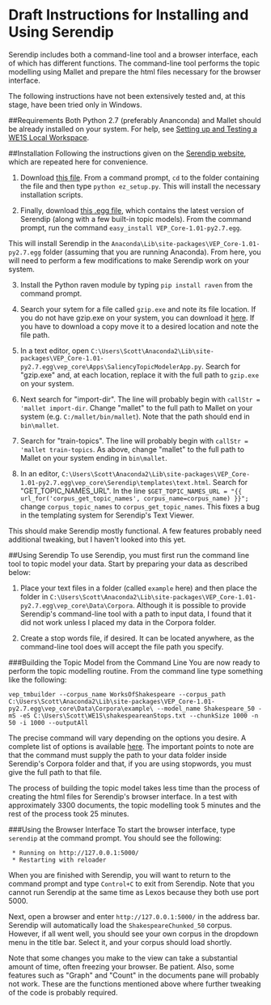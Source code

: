 # Draft Instructions for Installing and Using Serendip

Serendip includes both a command-line tool and a browser interface, each of which has different functions. The command-line tool performs the topic modelling using Mallet and prepare the html files necessary for the browser interface.

The following instructions have not been extensively tested and, at this stage, have been tried only in Windows.

##Requirements
Both Python 2.7 (preferably Ananconda) and Mallet should be already installed on your system. For help, see [Setting up and Testing a WE1S Local Workspace](https://github.com/scottkleinman/WE1S/blob/master/we1s-test/README.md).

##Installation
Following the instructions given on the [Serendip website](), which are repeated here for convenience.

1. Download [this file](https://bootstrap.pypa.io/ez_setup.py). From a command prompt, `cd` to the folder containing the file and then type `python ez_setup.py`. This will install the necessary installation scripts.

2. Finally, download [this .egg file](https://www.dropbox.com/s/md0iuheonf4ryiu/VEP_Core-1.01-py2.7.egg?dl=0), which contains the latest version of Serendip (along with a few built-in topic models). From the command prompt, run the command `easy_install VEP_Core-1.01-py2.7.egg`.

This will install Serendip in the `Anaconda\Lib\site-packages\VEP_Core-1.01-py2.7.egg` folder (assuming that you are running Anaconda). From here, you will need to perform a few modifications to make Serendip work on your system.

3. Install the Python raven module by typing `pip install raven` from the command prompt.

4. Search your sytem for a file called `gzip.exe` and note its file location. If you do not have gzip.exe on your system, you can download it [here](http://gnuwin32.sourceforge.net/packages/gzip.htm). If you have to download a copy move it to a desired location and note the file path.

5. In a text editor, open `C:\Users\Scott\Anaconda2\Lib\site-packages\VEP_Core-1.01-py2.7.egg\vep_core\Apps\SaliencyTopicModelerApp.py`. Search for "gzip.exe" and, at each location, replace it with the full path to `gzip.exe` on your system.

6. Next search for "import-dir". The line will probably begin with `callStr = 'mallet import-dir`. Change "mallet" to the full path to Mallet on your system (e.g. `C:/mallet/bin/mallet`). Note that the path should end in `bin\mallet`.

7. Search for "train-topics". The line will probably begin with `callStr = 'mallet train-topics`. As above, change "mallet" to the full path to Mallet on your system ending in `bin\mallet`.

8. In an editor, `C:\Users\Scott\Anaconda2\Lib\site-packages\VEP_Core-1.01-py2.7.egg\vep_core\Serendip\templates\text.html`. Search for "GET_TOPIC_NAMES_URL". In the line `$GET_TOPIC_NAMES_URL = "{{ url_for('corpus_get_topic_names', corpus_name=corpus_name) }}";` change `corpus_topic_names` to `corpus_get_topic_names`. This fixes a bug in the templating system for Serendip's Text Viewer.

This should make Serendip mostly functional. A few features probably need additional tweaking, but I haven't looked into this yet.

##Using Serendip
To use Serendip, you must first run the command line tool to topic model your data. Start by preparing your data as described below:

1. Place your text files in a folder (called `example` here) and then place the folder in  `C:\Users\Scott\Anaconda2\Lib\site-packages\VEP_Core-1.01-py2.7.egg\vep_core\Data\Corpora`. Although it is possible to provide Serendip's command-line tool with a path to input data, I found that it did not work unless I placed my data in the Corpora folder.

2. Create a stop words file, if desired. It can be located anywhere, as the command-line tool does will accept the file path you specify.

###Building the Topic Model from the Command Line
You are now ready to perform the topic modelling routine. From the command line type something like the following:

`vep_tmbuilder --corpus_name WorksOfShakespeare --corpus_path C:\Users\Scott\Anaconda2\Lib\site-packages\VEP_Core-1.01-py2.7.egg\vep_core\Data\Corpora\example\ --model_name Shakespeare_50 -mS -eS C:\Users\Scott\WE1S\shakespeareanStops.txt --chunkSize 1000 -n 50 -i 1000 --outputAll`

The precise command will vary depending on the options you desire. A complete list of options is available [here](http://vep.cs.wisc.edu/serendip/#gettingStarted). The important points to note are that the command must supply the path to your data folder inside Serendip's Corpora folder and that, if you are using stopwords, you must give the full path to that file.

The process of building the topic model takes less time than the process of creating the html files for Serendip's browser interface. In a test with approximately 3300 documents, the topic modelling took 5 minutes and the rest of the process took 25 minutes.

###Using the Browser Interface
To start the browser interface, type `serendip` at the command prompt. You should see the following:

```
 * Running on http://127.0.0.1:5000/
 * Restarting with reloader
```

When you are finished with Serendip, you will want to return to the command prompt and type `Control+C` to exit from Serendip. Note that you cannot run Serendip at the same time as Lexos because they both use port 5000.

Next, open a browser and enter `http://127.0.0.1:5000/` in the address bar. Serendip will automatically load the `ShakespeareChunked_50` corpus. However, if all went well, you should see your own corpus in the dropdown menu in the title bar. Select it, and your corpus should load shortly.

Note that some changes you make to the view can take a substantial amount of time, often freezing your browser. Be patient. Also, some features such as "Graph" and "Count" in the documents pane will probably not work. These are the functions mentioned above where further tweaking of the code is probably required.